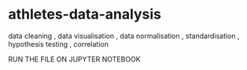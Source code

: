 # athletes-data-analysis
data cleaning , data visualisation , data normalisation , standardisation , hypothesis testing , correlation 


RUN THE FILE ON JUPYTER NOTEBOOK
